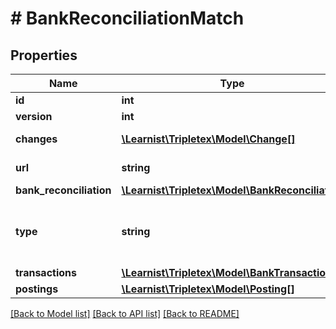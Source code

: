 # # BankReconciliationMatch

## Properties

Name | Type | Description | Notes
------------ | ------------- | ------------- | -------------
**id** | **int** |  | [optional]
**version** | **int** |  | [optional]
**changes** | [**\Learnist\Tripletex\Model\Change[]**](Change.md) |  | [optional] [readonly]
**url** | **string** |  | [optional] [readonly]
**bank_reconciliation** | [**\Learnist\Tripletex\Model\BankReconciliation**](BankReconciliation.md) |  |
**type** | **string** | Type of match, MANUAL and APPROVED_SUGGESTION are considered part of reconciliation. | [optional]
**transactions** | [**\Learnist\Tripletex\Model\BankTransaction[]**](BankTransaction.md) | Match transactions | [optional]
**postings** | [**\Learnist\Tripletex\Model\Posting[]**](Posting.md) | Match postings | [optional]

[[Back to Model list]](../../README.md#models) [[Back to API list]](../../README.md#endpoints) [[Back to README]](../../README.md)
